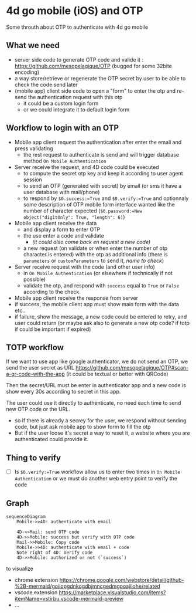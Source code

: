# 4d go mobile (iOS) and OTP

Some throuth about OTP to authenticate with 4d go mobile

## What we need

* server side code to generate OTP code and valide it : https://github.com/mesopelagique/OTP (bugged for some 32bite encoding)
* a way store/retrieve or regenerate the OTP secret by user to be able to check the code send later
* (mobile app) client side code to open a "form" to enter the otp and re-send the authentication request with this otp
  * it could be a custom login form
  * or we could integrate it to default login form 

## Workflow to login with an OTP

* Mobile app client request the authentication after enter the email and press validating
  * the rest request to authenticate is send and will trigger database method `On Mobile Authentication`
* Server receive the request, and 4D code could be executed  
  * to compute the secret otp key and keep it according to user agent session
  * to send an OTP (generated with secret) by email (or sms it have a user database with mail/phone)
  * to respond by `$0.success:=True` and `$0.verify:=True` and optionnaly some description of OTP mobile form interface wanted like the number of character expected
(`$0.password:=New object("digitOnly": True, "length": 6)`)
* Mobile app client receive the data 
  * and display a form to enter OTP
  * the use enter a code and validate   
    * _(it could also come back en request a new code)_
  * a new request (on validate or when enter the number of otp character is entered) with the otp as additional info (there is `parameters` or `customParameters` to send it, *name to check*)
* Server receive request with the code (and other user info)
  * in `On Mobile Authentication` (or elsewhere if technically if not possible)
  * validate the otp, and respond with `success` equal to `True` or `False` according to the check.
* Mobile app client receive the response from server
 * if success, the mobile client app must show main form with the data etc..
 * if failure, show the message, a new code could be entered to retry, and user could return (or maybe ask also to generate a new otp code? if totp if could be important if expired)
 
## TOTP workflow

If we want to use app like google authenticator, we do not send an OTP, we send the user secret as URL https://github.com/mesopelagique/OTP#scan-a-qr-code-with-the-app (it could be textual or better with QRCode)

Then the secret/URL must be enter in authenticator app and a new code is show every 30s according to secret in this app.

The user could use it directly to authenticate, no need each time to send new OTP code or the URL. 
* so if there is already a secrey for the user, we respond without sending code, but just ask mobile app to show form to fill the otp
* But if the user loose it's secret a way to reset it, a website where you are authenticated could provide it.

## Thing to verify

- [ ] Is `$0.verify:=True` workflow allow us to enter two times in `On Mobile Authentication` or we must do another web entry point to verify the code


## Graph

```mermaid
sequenceDiagram
    Mobile->>4D: authenticate with email
 
    4D->>Mail: send OTP code
    4D->>Mobile: success but verify with OTP code
    Mail->>Mobile: Copy code
    Mobile->>4D: authenticate with email + code
    Note right of 4D: Verify code
    4D->>Mobile: authorized or not (`success`)
```

to visualize 
- chrome extension https://chrome.google.com/webstore/detail/github-%2B-mermaid/goiiopgdnkogdbjmncgedmgpoajilohe/related
- vscode extension https://marketplace.visualstudio.com/items?itemName=vstirbu.vscode-mermaid-preview
- ...
